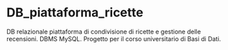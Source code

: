 # DB_piattaforma_ricette
DB relazionale piattaforma di condivisione di ricette e gestione delle recensioni. DBMS MySQL. Progetto per il corso universitario di Basi di Dati.
